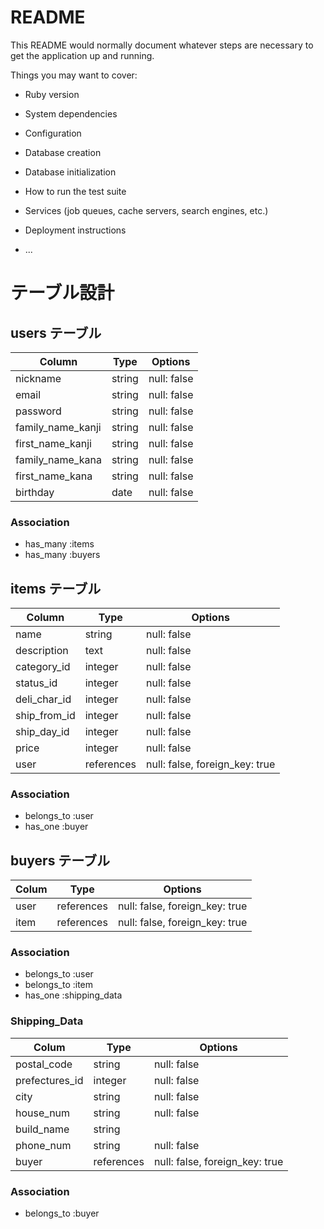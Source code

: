 # README

This README would normally document whatever steps are necessary to get the
application up and running.

Things you may want to cover:

* Ruby version

* System dependencies

* Configuration

* Database creation

* Database initialization

* How to run the test suite

* Services (job queues, cache servers, search engines, etc.)

* Deployment instructions

* ...

# テーブル設計

## users テーブル

| Column            | Type    | Options     |
| ----------------- | ------- | ----------- |
| nickname          | string  | null: false |
| email             | string  | null: false |
| password          | string  | null: false |
| family_name_kanji | string  | null: false |
| first_name_kanji  | string  | null: false |
| family_name_kana  | string  | null: false |
| first_name_kana   | string  | null: false |
| birthday          | date    | null: false |

### Association

- has_many :items
- has_many :buyers

## items テーブル

| Column       | Type       | Options     |
| ------------ | ---------- | ----------- |
| name         | string     | null: false |
| description  | text       | null: false |
| category_id  | integer    | null: false |
| status_id    | integer    | null: false |
| deli_char_id | integer    | null: false |
| ship_from_id | integer    | null: false |
| ship_day_id | integer    | null: false |
| price        | integer    | null: false |
| user         | references | null: false, foreign_key: true |

### Association

- belongs_to :user
- has_one    :buyer

## buyers テーブル

| Colum       | Type       | Options                        |
| ----------- | ---------- | ------------------------------ |
| user        | references | null: false, foreign_key: true |
| item        | references | null: false, foreign_key: true |

### Association

- belongs_to :user
- belongs_to :item
- has_one :shipping_data

### Shipping_Data
| Colum          | Type       | Options     |
| -------------- | ---------- | ----------- |
| postal_code    | string     | null: false |
| prefectures_id | integer    | null: false |
| city           | string     | null: false |
| house_num      | string     | null: false |
| build_name     | string     |             |
| phone_num      | string     | null: false |
| buyer          | references | null: false, foreign_key: true |
### Association

- belongs_to :buyer
